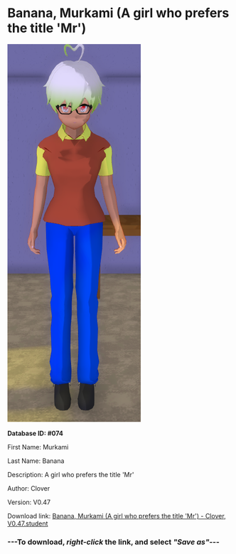 # Banana, Murkami (A girl who prefers the title 'Mr')

<img src="https://raw.githubusercontent.com/Arbiter1223/Daigaku-Gurashi-Custom-Students/master/Students/Files/Banana%2C%20Murkami%20(A%20girl%20who%20prefers%20the%20title%20'Mr').png" title="Banana, Murkami (A girl who prefers the title 'Mr') - Clover, V0.47">

**Database ID: #074**

First Name: Murkami

Last Name: Banana

Description: A girl who prefers the title 'Mr'

Author: Clover

Version: V0.47

Download link: <a href="https://raw.githubusercontent.com/Arbiter1223/Daigaku-Gurashi-Custom-Students/master/Students/Files/Banana%2C%20Murkami%20(A%20girl%20who%20prefers%20the%20title%20'Mr')%20-%20Clover%2C%20V0.47.student">Banana, Murkami (A girl who prefers the title 'Mr') - Clover, V0.47.student</a>

### ---**To download, _right-click_ the link, and select _"Save as"_**---
